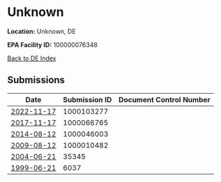 # Unknown

**Location:** Unknown, DE

**EPA Facility ID:** 100000076348

[Back to DE Index](../../index.md)

## Submissions

| Date | Submission ID | Document Control Number |
|------|--------------|-------------------------|
| [2022-11-17](submissions/1000103277.md) | 1000103277 |  |
| [2017-11-17](submissions/1000066765.md) | 1000066765 |  |
| [2014-08-12](submissions/1000046003.md) | 1000046003 |  |
| [2009-08-12](submissions/1000010482.md) | 1000010482 |  |
| [2004-06-21](submissions/35345.md) | 35345 |  |
| [1999-06-21](submissions/6037.md) | 6037 |  |
